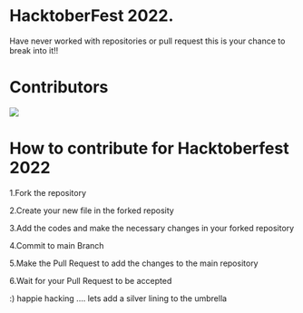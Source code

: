 # HacktoberFest 2022.
Have never worked with repositories or pull request this is your chance to break into it!!

# Contributors
<a href="https://github.com/samayita1606/silver-umbrella/graphs/contributors"> <img src="https://contrib.rocks/image?repo=samayita1606/silver-umbrella" /></a>

# How to contribute for Hacktoberfest 2022 

1.Fork the repository 

2.Create your new file in the forked reposity

3.Add the codes and make the necessary changes in your forked repository

4.Commit to main Branch

5.Make the Pull Request to add the changes to the main repository

6.Wait for your Pull Request to be accepted

:) happie hacking .... lets add a silver lining to the umbrella
